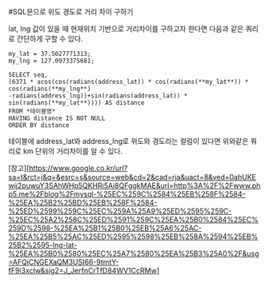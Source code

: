 #SQL문으로 위도 경도로 거리 차이 구하기

lat, lng 값이 있을 때 현재위치 기반으로 거리차이를 구하고자 한다면 다음과 같은 쿼리로 간단하게 구할 수 있다.

    my_lat = 37.5027771313;
    my_lng = 127.0973375681;

    SELECT seq,
    (6371 * acos(cos(radians(address_lat)) * cos(radians(**my_lat**)) * cos(radians(**my_lng**)
    -radians(address_lng))+sin(radians(address_lat)) * sin(radians(**my_lat**)))) AS distance
    FROM *테이블명*
    HAVING distance IS NOT NULL
    ORDER BY distance


테이블에 address_lat와 address_lng로 위도와 경도라는 컬럼이 있다면 위와같은 쿼리로 km 단위의 거리차이를 알 수 있다.




[참고][https://www.google.co.kr/url?sa=t&rct=j&q=&esrc=s&source=web&cd=2&cad=rja&uact=8&ved=0ahUKEwij2puwuY3SAhWHp5QKHRj5Ai8QFggkMAE&url=http%3A%2F%2Fwww.php5.me%2Fblog%2Fmysql-%25EC%259C%2584%25EB%258F%2584-%25EA%25B2%25BD%25EB%258F%2584-%25ED%2599%259C%25EC%259A%25A9%25ED%2595%259C-%25EC%25A2%258C%25ED%2591%259C%25EA%25B0%2584%25EC%259D%2598-%25EA%25B1%25B0%25EB%25A6%25AC-%25EA%25B5%25AC%25ED%2595%2598%25EB%258A%2594%25EB%25B2%2595-lng-lat-%25EA%25B0%2580%25EC%25A7%2580%25EA%25B3%25A0%2F&usg=AFQjCNGEXaQM3USI66-9tmtY-fF9i3xcIw&sig2=J_JerfnCrTfD84WV1CcRMw]
